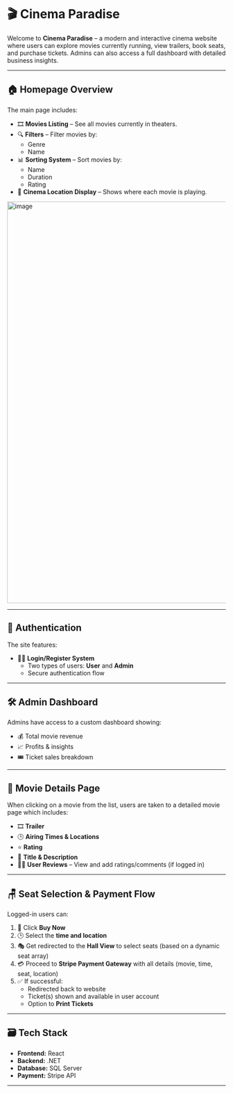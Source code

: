 # 🎬 Cinema Paradise

Welcome to **Cinema Paradise** – a modern and interactive cinema website where users can explore movies currently running, view trailers, book seats, and purchase tickets. Admins can also access a full dashboard with detailed business insights.

---

## 🏠 Homepage Overview

The main page includes:

- 🎞️ **Movies Listing** – See all movies currently in theaters.
- 🔍 **Filters** – Filter movies by:
  - Genre
  - Name
- 📊 **Sorting System** – Sort movies by:
  - Name
  - Duration
  - Rating
- 📍 **Cinema Location Display** – Shows where each movie is playing.

<img width="1904" height="923" alt="image" src="https://github.com/user-attachments/assets/635635e3-6e0c-45e3-8a5f-9cd73ab3f270" />


---

## 🔐 Authentication

The site features:

- 🧑‍💻 **Login/Register System**
  - Two types of users: **User** and **Admin**
  - Secure authentication flow



---

## 🛠️ Admin Dashboard

Admins have access to a custom dashboard showing:

- 💰 Total movie revenue
- 📈 Profits & insights
- 🎟️ Ticket sales breakdown



---

## 🎥 Movie Details Page

When clicking on a movie from the list, users are taken to a detailed movie page which includes:

- 🎞️ **Trailer**
- 🕒 **Airing Times & Locations**
- ⭐ **Rating**
- 📝 **Title & Description**
- 🧑‍🏫 **User Reviews** – View and add ratings/comments (if logged in)



---

## 🪑 Seat Selection & Payment Flow

Logged-in users can:

1. 🛒 Click **Buy Now**
2. 🕒 Select the **time and location**
3. 🎭 Get redirected to the **Hall View** to select seats (based on a dynamic seat array)
4. 💳 Proceed to **Stripe Payment Gateway** with all details (movie, time, seat, location)
5. ✅ If successful:
   - Redirected back to website
   - Ticket(s) shown and available in user account
   - Option to **Print Tickets**



---

## 🗃️ Tech Stack

- **Frontend:** React 
- **Backend:** .NET 
- **Database:** SQL Server
- **Payment:** Stripe API

---

